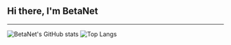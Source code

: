 ## Hi there, I'm BetaNet

---

![BetaNet's GitHub stats](https://github-readme-stats.vercel.app/api?username=betanet2001&show_icons=true&theme=merko&hide_border=true)
![Top Langs](https://github-readme-stats.vercel.app/api/top-langs/?username=betanet2001&theme=merko&hide_border=true)
